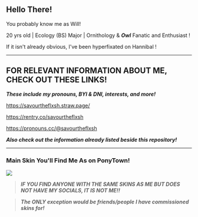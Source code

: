 ## **Hello There!**
You probably know me as Will!

20 yrs old | Ecology (BS) Major | Ornithology & ***Owl*** Fanatic and Enthusiast !

If it isn't already obvious, I've been hyperfixated on Hannibal !

---

## **FOR RELEVANT INFORMATION ABOUT ME, CHECK OUT THESE LINKS!**

***These include my pronouns, BYI & DNI, interests, and more!***

https://savourtheflxsh.straw.page/

https://rentry.co/savourtheflxsh

https://pronouns.cc/@savourtheflxsh

***Also check out the information already listed beside this repository!***

---

### Main Skin You'll Find Me As on PonyTown!

![](https://file.garden/ZwRGoqDy7VYhtCK8/saved%20media/pony-town-%F0%9F%A9%B8%20-%20%E1%B4%80%CA%9F%CA%9F%20%E1%B4%8F%EA%9C%B0%20%E1%B4%9B%CA%9C%C9%AA%EA%9C%B1%20%C9%AA%EA%9C%B1%20%E1%B4%8D%CA%8F%20%E1%B4%85%E1%B4%87%EA%9C%B1%C9%AA%C9%A2%C9%B4--trot-blinking-name-padded-toy204-4x.gif)

> ***IF YOU FIND ANYONE WITH THE SAME SKINS AS ME BUT DOES NOT HAVE MY SOCIALS, IT IS NOT ME!!***

> ***The ONLY exception would be friends/people I have commissioned skins for!***
